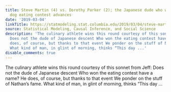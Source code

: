 ```yaml
---
title: Steve Martin (4) vs. Dorothy Parker (2); the Japanese dude who won the hot
  dog eating contest advances
date: '2019-03-04'
linkTitle: https://statmodeling.stat.columbia.edu/2019/03/04/steve-martin-4-vs-dorothy-parker-2-the-japanese-dude-who-won-the-hot-dog-eating-contest-advances/
source: Statistical Modeling, Causal Inference, and Social Science
description: 'The culinary athlete wins this round courtesy of this sonnet from Jeff:
  Does not the dude of Japanese descent Who won the eating contest have a name? He
  does, of course, but thanks to that event We ponder on the stuff of Nathan’s fame.
  What kind of man, in glint of morning, thinks “This day ...'
disable_comments: true
---
```

The culinary athlete wins this round courtesy of this sonnet from Jeff: Does not the dude of Japanese descent Who won the eating contest have a name? He does, of course, but thanks to that event We ponder on the stuff of Nathan’s fame. What kind of man, in glint of morning, thinks “This day ...